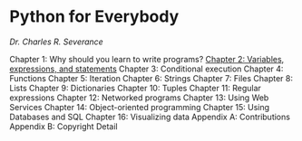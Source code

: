 # Python for Everybody
*Dr. Charles R. Severance*

Chapter 1: Why should you learn to write programs?
[Chapter 2: Variables, expressions, and statements](https://github.com/ngkhang/py4e/tree/main/Chapter02)
    Chapter 3: Conditional execution
    Chapter 4: Functions
    Chapter 5: Iteration
    Chapter 6: Strings
    Chapter 7: Files
    Chapter 8: Lists
    Chapter 9: Dictionaries
    Chapter 10: Tuples
    Chapter 11: Regular expressions
    Chapter 12: Networked programs
    Chapter 13: Using Web Services
    Chapter 14: Object-oriented programming
    Chapter 15: Using Databases and SQL
    Chapter 16: Visualizing data
    Appendix A: Contributions
    Appendix B: Copyright Detail
